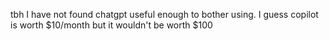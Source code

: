 tbh I have not found chatgpt useful enough to bother using. I guess copilot is worth $10/month but it wouldn't be worth $100

